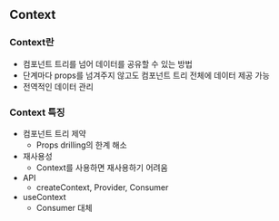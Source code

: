## Context

### Context란

- 컴포넌트 트리를 넘어 데이터를 공유할 수 있는 방법
- 단계마다 props를 넘겨주지 않고도 컴포넌트 트리 전체에 데이터 제공 가능
- 전역적인 데이터 관리

### Context 특징

- 컴포넌트 트리 제약
  - Props drilling의 한계 해소
- 재사용성
  - Context를 사용하면 재사용하기 어려움
- API
  - createContext, Provider, Consumer
- useContext
  - Consumer 대체
